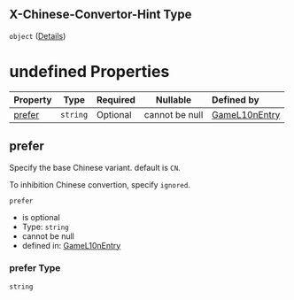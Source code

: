 ## X-Chinese-Convertor-Hint Type

`object` ([Details](game-l10n-properties-x-chinese-convertor-hint.md))

# undefined Properties

| Property          | Type     | Required | Nullable       | Defined by                                                                                                                                             |
| :---------------- | -------- | -------- | -------------- | :----------------------------------------------------------------------------------------------------------------------------------------------------- |
| [prefer](#prefer) | `string` | Optional | cannot be null | [GameL10nEntry](game-l10n-properties-x-chinese-convertor-hint-properties-prefer.md "undefined#/properties/X-Chinese-Convertor-Hint/properties/prefer") |

## prefer

Specify the base Chinese variant. default is `CN`.

To inhibition Chinese convertion, specify `ignored`.


`prefer`

-   is optional
-   Type: `string`
-   cannot be null
-   defined in: [GameL10nEntry](game-l10n-properties-x-chinese-convertor-hint-properties-prefer.md "undefined#/properties/X-Chinese-Convertor-Hint/properties/prefer")

### prefer Type

`string`
